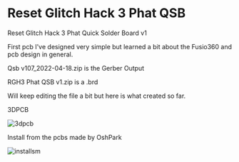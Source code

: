# Reset Glitch Hack 3 Phat QSB
Reset Glitch Hack 3 Phat Quick Solder Board v1

First pcb I've designed very simple but learned a bit about the Fusio360 and pcb design in general.

Qsb v107_2022-04-18.zip is the Gerber Output

RGH3 Phat QSB v1.zip is a .brd

Will keep editing the file a bit but here is what created so far.

3DPCB

![3dpcb](https://user-images.githubusercontent.com/22463607/163844764-8bdf34c5-ff8a-4ac8-af40-47a54cc6ec0e.png)

Install from the pcbs made by OshPark

![installsm](https://user-images.githubusercontent.com/22463607/163845301-da679a6a-ecb1-4f83-aa90-cecc3793df3e.jpg)
